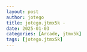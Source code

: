 ```yaml
---
layout: post
author: jotego
title: jotego.jtmx5k - 
date: 2025-01-03
categories: [Arcade, jtmx5k]
tags: [jotego.jtmx5k]
---
```


